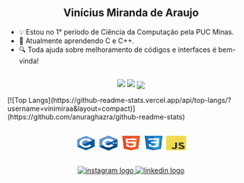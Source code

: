 <h2 align="center">Vinícius Miranda de Araujo</h2>

- 💡 Estou no 1° período de Ciência da Computação pela PUC Minas.
- 📜 Atualmente aprendendo C e C++.
- 🔍 Toda ajuda sobre melhoramento de códigos e interfaces é bem-vinda!

##

<div align="center">
  <img src="https://github-readme-stats.vercel.app/api?hide_title=false&hide_rank=false&show_icons=true&include_all_commits=true&count_private=true&disable_animations=false&theme=tokyonight&locale=en&hide_border=false&username=vinimiraa" height="150"  />
  <img src="https://github-readme-stats.vercel.app/api/top-langs?locale=en&hide_title=false&layout=compact&card_width=320&langs_count=5&theme=tokyonight&hide_border=false&username=vinimiraa" height="150"   />
  <img align="center" src="https://github-readme-streak-stats.herokuapp.com/?user=vinimiraa&theme=tokyonight&hide_border=true&background=EB545400" /></p>
</div>
  [![Top Langs](https://github-readme-stats.vercel.app/api/top-langs/?username=vinimiraa&layout=compact)](https://github.com/anuraghazra/github-readme-stats)

##

<div align="center">
  <img src="https://github.com/devicons/devicon/blob/master/icons/c/c-original.svg"                   height="30" width="42" alt="C logo"  />
  <img src="https://github.com/devicons/devicon/blob/master/icons/cplusplus/cplusplus-original.svg"   height="30" width="42" alt="Cplusplus logo"  />
  <img src="https://github.com/devicons/devicon/blob/master/icons/html5/html5-original.svg"           height="30" width="42" alt="html5 logo"  />
  <img src="https://github.com/devicons/devicon/blob/master/icons/css3/css3-original.svg"             height="30" width="42" alt="css3 logo"  />
  <img src="https://github.com/devicons/devicon/blob/master/icons/javascript/javascript-original.svg" height="30" width="42" alt="javascript logo"  />
 <!-- <img src="https://github.com/devicons/devicon/blob/master/icons/java/java-original.svg"             height="30" width="42" alt="Java Logo"  /> -->
</div>

##

<div align="center">
  <a href="https://www.instagram.com/vinimiraa/" target="_blank">
    <img src="https://img.shields.io/static/v1?message=Instagram&logo=instagram&label=&color=E4405F&logoColor=white&labelColor=&style=for-the-badge" height="35" alt="instagram logo"  />
  </a>
  <!-- <a href="wohsiniv" target="_blank">
    <img src="https://img.shields.io/static/v1?message=Discord&logo=discord&label=&color=7289DA&logoColor=white&labelColor=&style=for-the-badge" height="35" alt="discord logo"  />
  </a> -->
  <a href="https://www.linkedin.com/in/vinimiraa/" target="_blank">
    <img src="https://img.shields.io/static/v1?message=LinkedIn&logo=linkedin&label=&color=0077B5&logoColor=white&labelColor=&style=for-the-badge" height="35" alt="linkedin logo"  />
  </a>
</div>
